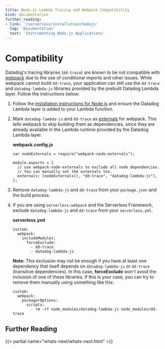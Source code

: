 ```yaml
---
title: Node.js Lambda Tracing and Webpack Compatibility 
kind: documentation
further_reading:
- link: '/serverless/installation/nodejs'
  tag: 'Documentation'
  text: 'Instrumenting Node.js Applications'
---
```


# Compatibility

Datadog's tracing libraries (`dd-trace`) are known to be not compatible with [webpack][1] due to the use of conditional imports and other issues. While webpack cannot build `dd-trace`, your application can still use the `dd-trace` and `datadog-lambda-js` libraries provided by the prebuilt Datadog Lambda layer. Follow the instructions below:

1. Follow the [installation instructions for Node.js][2] and ensure the Datadog Lambda layer is added to your Lambda function. 
2. Mark `datadog-lambda-js` and `dd-trace` as [externals][3] for webpack. This tells webpack to skip building them as dependencies, since they are already available in the Lambda runtime provided by the Datadog Lambda layer.

    **webpack.config.js**

    ```
    var nodeExternals = require("webpack-node-externals");

    module.exports = {
      // use webpack-node-externals to exclude all node dependencies.
      // You can manually set the externals too.
      externals: [nodeExternals(), "dd-trace", "datadog-lambda-js"],
    };
    ```

3. Remove `datadog-lambda-js` and `dd-trace` from your `package.json` and the build process.
4. If you are using `serverless-webpack` and the Serverless Framework, exclude `datadog-lambda-js` and `dd-trace` from your `serverless.yml`.

    **serverless.yml**

    ```
    custom:
      webpack:
        includeModules:
          forceExclude:
            - dd-trace
            - datadog-lambda-js
    ```

    **Note:** This exclusion may not be enough if you have at least one dependency that itself depends on `datadog-lambda-js` or `dd-trace` (transitive dependencies). In this case, **forceExclude** won't avoid the inclusion of one of these libraries. If this is your case, you can try to remove them manually using something like this:

    ```
    custom:
      webpack:
        packagerOptions:
          scripts:
            - rm -rf node_modules/datadog-lambda-js node_modules/dd-trace
    ```

## Further Reading

{{< partial name="whats-next/whats-next.html" >}}

[1]: https://webpack.js.org
[2]: /serverless/installation/nodejs
[3]: https://webpack.js.org/configuration/externals/

